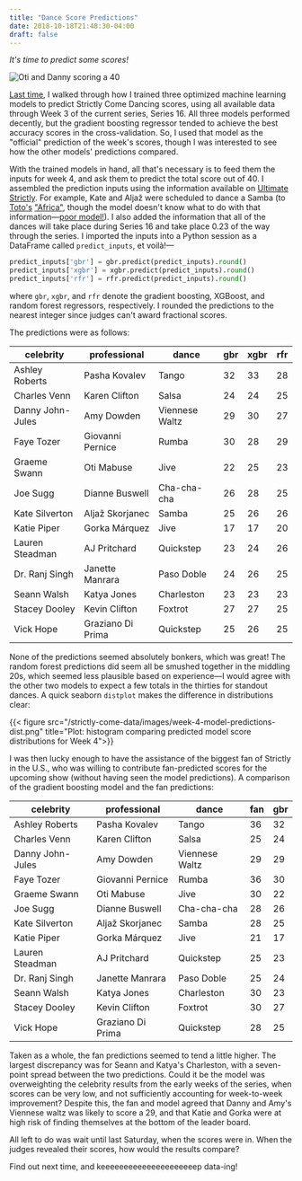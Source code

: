 ```yaml
---
title: "Dance Score Predictions"
date: 2018-10-18T21:48:30-04:00
draft: false
---
```


*It's time to predict some scores!*

![Oti and Danny scoring a 40](/strictly-come-data/images/strictly-perfect-score.gif)

[Last time](../predicting-dance-scores-with-ml), I walked through how I trained three optimized machine learning models to predict Strictly Come Dancing scores, using all available data through Week 3 of the current series, Series 16. All three models performed decently, but the gradient boosting regressor tended to achieve the best accuracy scores in the cross-validation. So, I used that model as the "official" prediction of the week's scores, though I was interested to see how the other models' predictions compared.

With the trained models in hand, all that's necessary is to feed them the inputs for week 4, and ask them to predict the total score out of 40. I assembled the prediction inputs using the information available on [Ultimate Strictly](http://www.ultimatestrictly.com/series-16-week-4/). For example, Kate and Aljaž were scheduled to dance a Samba (to [Toto's](https://www.mcsweeneys.net/articles/totos-africa-by-ernest-hemingway) ["Africa"](https://www.newyorker.com/culture/rabbit-holes/the-overwhelming-emotion-of-hearing-totos-africa-remixed-to-sound-like-its-playing-in-an-empty-mall), though the model doesn't know what to do with that information—[poor model!](https://www.youtube.com/watch?v=MKpjThxxHOI)). I also added the information that all of the dances will take place during Series 16 and take place 0.23 of the way through the series. I imported the inputs into a Python session as a DataFrame called `predict_inputs`, et voilà!—

```python
predict_inputs['gbr'] = gbr.predict(predict_inputs).round()
predict_inputs['xgbr'] = xgbr.predict(predict_inputs).round()
predict_inputs['rfr'] = rfr.predict(predict_inputs).round()
```

where `gbr`, `xgbr`, and `rfr` denote the gradient boosting, XGBoost, and random forest regressors, respectively. I rounded the predictions to the nearest integer since judges can't award fractional scores.

The predictions were as follows:

| celebrity | professional     | dance                | gbr | xgbr | rfr  |
|-----------|------------------|-------------------------------|-----|------|------|
| Ashley Roberts   | Pasha Kovalev     | Tango           | 32 | 33 | 28 |
| Charles Venn     | Karen Clifton     | Salsa           | 24 | 24 | 25 |
| Danny John-Jules | Amy Dowden        | Viennese Waltz  | 29 | 30 | 27 |
| Faye Tozer       | Giovanni Pernice  | Rumba           | 30 | 28 | 29 |
| Graeme Swann     | Oti Mabuse        | Jive            | 22 | 25 | 23 |
| Joe Sugg         | Dianne Buswell    | Cha-cha-cha     | 26 | 28 | 25 |
| Kate Silverton   | Aljaž Skorjanec   | Samba           | 25 | 26 | 26 |
| Katie Piper      | Gorka Márquez     | Jive            | 17 | 17 | 20 |
| Lauren Steadman  | AJ Pritchard      | Quickstep       | 23 | 24 | 26 |
| Dr. Ranj Singh   | Janette Manrara   | Paso Doble      | 24 | 26 | 25 |
| Seann Walsh      | Katya Jones       | Charleston      | 23 | 23 | 23 |
| Stacey Dooley    | Kevin Clifton     | Foxtrot         | 27 | 27 | 25 |
| Vick Hope        | Graziano Di Prima | Quickstep      | 25 | 26 | 25 |

None of the predictions seemed absolutely bonkers, which was great! The random forest predictions did seem all be smushed together in the middling 20s, which seemed less plausible based on experience—I would agree with the other two models to expect a few totals in the thirties for standout dances. A quick seaborn `distplot` makes the difference in distributions clear:

{{< figure src="/strictly-come-data/images/week-4-model-predictions-dist.png" title="Plot: histogram comparing predicted model score distributions for Week 4">}}

I was then lucky enough to have the assistance of the biggest fan of Strictly in the U.S., who was willing to contribute fan-predicted scores for the upcoming show (without having seen the model predictions). A comparison of the gradient boosting model and the fan predictions:

| celebrity        | professional      | dance          | fan | gbr  |
|------------------|-------------------|----------------|-----|------|
| Ashley Roberts   | Pasha Kovalev     | Tango          | 36  | 32 |
| Charles Venn     | Karen Clifton     | Salsa          | 25  | 24 |
| Danny John-Jules | Amy Dowden        | Viennese Waltz | 29  | 29 |
| Faye Tozer       | Giovanni Pernice  | Rumba          | 36  | 30 |
| Graeme Swann     | Oti Mabuse        | Jive           | 30  | 22 |
| Joe Sugg         | Dianne Buswell    | Cha-cha-cha    | 28  | 26 |
| Kate Silverton   | Aljaž Skorjanec   | Samba          | 28  | 25 |
| Katie Piper      | Gorka Márquez     | Jive           | 21  | 17 |
| Lauren Steadman  | AJ Pritchard      | Quickstep      | 25  | 23 |
| Dr. Ranj Singh   | Janette Manrara   | Paso Doble     | 25  | 24 |
| Seann Walsh      | Katya Jones       | Charleston     | 30  | 23 |
| Stacey Dooley    | Kevin Clifton     | Foxtrot        | 30  | 27 |
| Vick Hope        | Graziano Di Prima | Quickstep      | 28  | 25 |

Taken as a whole, the fan predictions seemed to tend a little higher. The largest discrepancy was for Seann and Katya's Charleston, with a seven-point spread between the two predictions. Could it be the model was overweighting the celebrity results from the early weeks of the series, when scores can be very low, and not sufficiently accounting for week-to-week improvement?  Despite this, the fan and model agreed that Danny and Amy's Viennese waltz was likely to score a 29, and that Katie and Gorka were at high risk of finding themselves at the bottom of the leader board.

All left to do was wait until last Saturday, when the scores were in. When the judges revealed their scores, how would the results compare?

Find out next time, and keeeeeeeeeeeeeeeeeeeeep data-ing!
